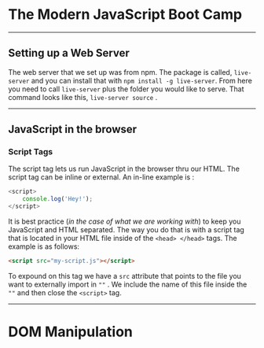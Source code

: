 # The Modern JavaScript Boot Camp

-------

## Setting up a Web Server

The web server that we set up was from npm. The package is called, `live-server` and you can install that with `npm install -g live-server`. From here you need to call `live-server` plus the folder you would like to serve. That command looks like this, `live-server source` . 

-------

## JavaScript in the browser

### Script Tags

The script tag lets us run JavaScript in the browser thru our HTML. The script tag can be inline or external. An in-line example is :

```javascript
<script>
    console.log('Hey!');
</script>
```

It is best practice (_in the case of what we are working with_) to keep you JavaScript and HTML separated. The way you do that is with a script tag that is located in your HTML file inside of the `<head> </head>` tags. The example is as follows:

```HTML
<script src="my-script.js"></script>
```

To expound on this tag we have a `src` attribute that points to the file you want to externally import in `""` . We include the name of this file inside the `""` and then close the `<script>` tag.

-------

# DOM Manipulation

